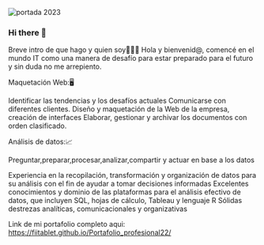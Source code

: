 ![portada 2023](https://user-images.githubusercontent.com/69127505/213800466-1965bb61-1a7c-4b06-92d4-1fa2019bb966.png)
### Hi there 👋
Breve intro de que hago y quien soy🥳💥💥
Hola y bienvenid@, comencé en el mundo IT como una manera de desafío para estar preparado para el futuro y sin duda no me arrepiento.

Maquetación Web:🖥️

Identificar las tendencias y los desafíos actuales Comunicarse con diferentes clientes. Diseño y maquetación de la Web de la empresa, creación de interfaces Elaborar, gestionar y archivar los documentos con orden clasificado.

Análisis de datos:📈

Preguntar,preparar,procesar,analizar,compartir y actuar en base a los datos

Experiencia en la recopilación, transformación y organización de datos para su análisis con el fin de ayudar a tomar decisiones informadas Excelentes conocimientos y dominio de las plataformas para el análisis efectivo de datos, que incluyen SQL, hojas de cálculo, Tableau y lenguaje R Sólidas destrezas analíticas, comunicacionales y organizativas



Link de mi portafolio completo aqui: https://fiitablet.github.io/Portafolio_profesional22/
